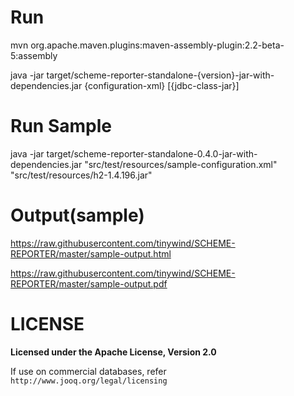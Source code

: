 # Run
mvn org.apache.maven.plugins:maven-assembly-plugin:2.2-beta-5:assembly

java -jar target/scheme-reporter-standalone-{version}-jar-with-dependencies.jar {configuration-xml} \[{jdbc-class-jar}\]

# Run Sample
java -jar target/scheme-reporter-standalone-0.4.0-jar-with-dependencies.jar "src/test/resources/sample-configuration.xml" "src/test/resources/h2-1.4.196.jar"

# Output(sample)
https://raw.githubusercontent.com/tinywind/SCHEME-REPORTER/master/sample-output.html

https://raw.githubusercontent.com/tinywind/SCHEME-REPORTER/master/sample-output.pdf


# LICENSE
**Licensed under the Apache License, Version 2.0**

If use on commercial databases, refer `http://www.jooq.org/legal/licensing`
